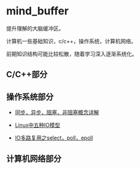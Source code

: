 # mind_buffer

提升理解的大脑缓冲区。

计算机一些基础知识，c/c++，操作系统，计算机网络。

前期知识结构可能比较松散，随着学习深入逐渐系统化。

## C/C++部分


## 操作系统部分

- [同步，异步，阻塞，非阻塞概念详解](./os-part/os1.md)

- [Linux中五种IO模型](./os-part/os2.md)

- [IO多路复用之select，poll，epoll](./os-part/os3.md)

## 计算机网络部分
